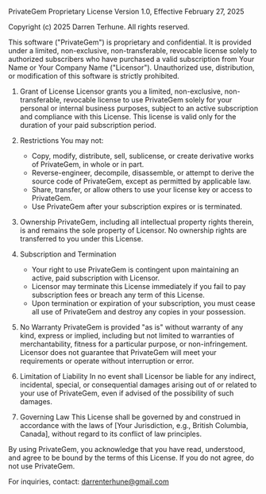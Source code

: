 PrivateGem Proprietary License
Version 1.0, Effective February 27, 2025

Copyright (c) 2025 Darren Terhune. All rights reserved.

This software ("PrivateGem") is proprietary and confidential. It is provided under a
limited, non-exclusive, non-transferable, revocable license solely to authorized
subscribers who have purchased a valid subscription from Your Name or Your Company
Name ("Licensor"). Unauthorized use, distribution, or modification of this software
is strictly prohibited.

1. Grant of License
   Licensor grants you a limited, non-exclusive, non-transferable, revocable license
   to use PrivateGem solely for your personal or internal business purposes, subject
   to an active subscription and compliance with this License. This license is
   valid only for the duration of your paid subscription period.

2. Restrictions
   You may not:
   - Copy, modify, distribute, sell, sublicense, or create derivative works of
     PrivateGem, in whole or in part.
   - Reverse-engineer, decompile, disassemble, or attempt to derive the source code
     of PrivateGem, except as permitted by applicable law.
   - Share, transfer, or allow others to use your license key or access to PrivateGem.
   - Use PrivateGem after your subscription expires or is terminated.

3. Ownership
   PrivateGem, including all intellectual property rights therein, is and remains
   the sole property of Licensor. No ownership rights are transferred to you under
   this License.

4. Subscription and Termination
   - Your right to use PrivateGem is contingent upon maintaining an active, paid
     subscription with Licensor.
   - Licensor may terminate this License immediately if you fail to pay subscription
     fees or breach any term of this License.
   - Upon termination or expiration of your subscription, you must cease all use of
     PrivateGem and destroy any copies in your possession.

5. No Warranty
   PrivateGem is provided "as is" without warranty of any kind, express or implied,
   including but not limited to warranties of merchantability, fitness for a
   particular purpose, or non-infringement. Licensor does not guarantee that
   PrivateGem will meet your requirements or operate without interruption or error.

6. Limitation of Liability
   In no event shall Licensor be liable for any indirect, incidental, special, or
   consequential damages arising out of or related to your use of PrivateGem,
   even if advised of the possibility of such damages.

7. Governing Law
   This License shall be governed by and construed in accordance with the laws of
   [Your Jurisdiction, e.g., British Columbia, Canada], without regard to its
   conflict of law principles.

By using PrivateGem, you acknowledge that you have read, understood, and agree to
be bound by the terms of this License. If you do not agree, do not use PrivateGem.

For inquiries, contact: darrenterhune@gmail.com